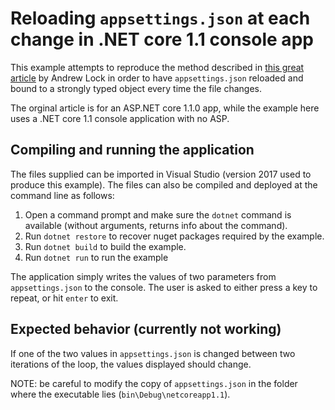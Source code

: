 # Reloading `appsettings.json` at each change in .NET core 1.1 console app

This example attempts to reproduce the method described in [this great article](https://andrewlock.net/reloading-strongly-typed-options-in-asp-net-core-1-1-0/)
by Andrew Lock in order to have `appsettings.json` reloaded and bound to a strongly typed object every time the file changes.

The orginal article is for an ASP.NET core 1.1.0 app, while the example here uses a .NET core 1.1 console application with no ASP.

## Compiling and running the application

The files supplied can be imported in Visual Studio (version 2017 used to produce this example). The files can also be compiled and deployed at the command line as follows:

  1. Open a command prompt and make sure the `dotnet` command is available (without arguments, returns info about the command).
  2. Run `dotnet restore` to recover nuget packages required by the example.
  3. Run `dotnet build` to build the example.
  4. Run `dotnet run` to run the example

The application simply writes the values of two parameters from `appsettings.json` to the console. The user is asked to either press a key to repeat, or hit `enter` to exit.

## Expected behavior (currently not working)

If one of the two values in `appsettings.json` is changed between two iterations of the loop, the values displayed should change.

NOTE: be careful to modify the copy of `appsettings.json` in the folder where the executable lies (`bin\Debug\netcoreapp1.1`).
